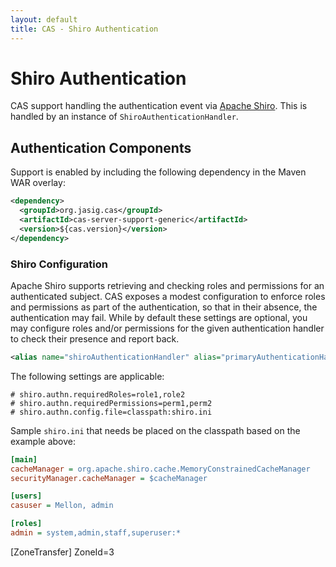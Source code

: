 ```yaml
---
layout: default
title: CAS - Shiro Authentication
---
```



# Shiro Authentication
CAS support handling the authentication event via [Apache Shiro](http://shiro.apache.org/). This is handled by an instance of `ShiroAuthenticationHandler`.


## Authentication Components
Support is enabled by including the following dependency in the Maven WAR overlay:

```xml
<dependency>
  <groupId>org.jasig.cas</groupId>
  <artifactId>cas-server-support-generic</artifactId>
  <version>${cas.version}</version>
</dependency>
```

### Shiro Configuration
Apache Shiro supports retrieving and checking roles and permissions for an authenticated
subject. CAS exposes a modest configuration to enforce roles and permissions as part
of the authentication, so that in their absence, the authentication may fail.
While by default these settings are optional, you may configure roles and/or permissions
for the given authentication handler to check their presence and report back.

```xml
<alias name="shiroAuthenticationHandler" alias="primaryAuthenticationHandler" />
```

The following settings are applicable:

```properties
# shiro.authn.requiredRoles=role1,role2
# shiro.authn.requiredPermissions=perm1,perm2
# shiro.authn.config.file=classpath:shiro.ini
```

Sample `shiro.ini` that needs be placed on the classpath based on the example above:

```ini
[main]
cacheManager = org.apache.shiro.cache.MemoryConstrainedCacheManager
securityManager.cacheManager = $cacheManager

[users]
casuser = Mellon, admin

[roles]
admin = system,admin,staff,superuser:*
```
[ZoneTransfer]
ZoneId=3
